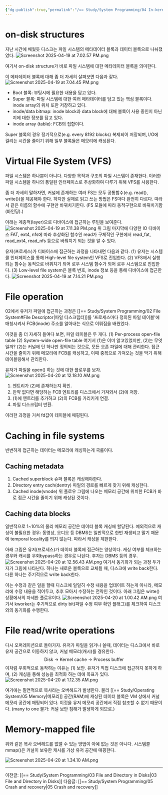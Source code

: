 ```yaml
---
{"dg-publish":true,"permalink":"/== Study/System Programming/04 In-kernel File System Implementation/","created":"2025-04-19T01:07:12.303+09:00","updated":"2025-04-20T01:40:13.735+09:00"}
---
```


# on-disk structures
지난 시간에 배웠듯 디스크는 파일 시스템의 메타데이터 블록과 데이터 블록으로 나눠졌었다.
![Screenshot 2025-04-19 at 7.02.57 PM.png](/img/user/z-Attached%20Files/Screenshot%202025-04-19%20at%207.02.57%20PM.png)

여기서 on-disk structure가 바로 파일 시스템에 대한 메타데이터 블록을 의미한다.

이 메타데이터 블록에 대해 좀 더 자세히 살펴보면 다음과 같다.
![Screenshot 2025-04-19 at 7.04.45 PM.png](/img/user/z-Attached%20Files/Screenshot%202025-04-19%20at%207.04.45%20PM.png)

- Boot 블록: 부팅시에 필요한 내용을 담고 있다.
- Super 블록: 파일 시스템에 대한 여러 메타데이터를 담고 있는 핵심 블록이다. inode array의 위치 또한 저장하고 있다.
- inode/data bitmap: inode block과 data block에 대해 블록이 사용 중인지 아닌지에 대한 정보를 담고 있다.
- inode array (table): FCB의 집합이다.

Super 블록의 경우 정기적으로(e.g. every 8192 blocks) 복제되어 저장되며, I/O에 걸리는 시간을 줄이기 위해 일부 블록들은 메모리에 캐싱된다.

# Virtual File System (VFS)
파일 시스템은 하나뿐이 아니다. 다양한 목적과 구조의 파일 시스템이 존재한다.
이러한 파일 시스템을 하나의 통일된 인터페이스로 추상화하여 다루기 위해 VFS를 사용한다.

좀 더 자세히 말하자면, 커널에 존재하는 여러 FS는 모두 공통함수(e.g. read(), write())을 제공해야 한다.
하지만 실제로 읽고 쓰는 방법은 FS마다 완전히 다르다.
따라서 같은 이름의 함수에 구현만 바꿔치기한다. (FS 모듈에 따라 동적구현으로 바꿔치기함(바인딩).)

아래는 계층적(layer)으로 디바이스에 접근하는 루틴을 보여준다.
![Screenshot 2025-04-19 at 7.11.38 PM.png](/img/user/z-Attached%20Files/Screenshot%202025-04-19%20at%207.11.38%20PM.png)
위 그림 마지막에 다양한 IO 디바이스 FAT, ext4, nfs에 따라 추상화된 함수인 read가 구체적인 구현에서 read_fat, read_ext4, read_nfs 등으로 바꿔치기 되는 것을 알 수 있다.

유저(프로세스)가 디바이스에 접근하는 과정을 나타내면 다음과 같다.
(1) 유저는 시스템콜 인터페이스를 통해 High-level file system인 VFS로 진입한다.
(2) VFS에서 실행되는 함수는 동적으로 바꿔치기 되어 로우 시스템 함수가 되어 로우 시스템으로 진입한다.
(3) Low-level file system은 블록 번호, inode 정보 등을 통해 디바이스에 접근한다.
![Screenshot 2025-04-19 at 7.14.21 PM.png](/img/user/z-Attached%20Files/Screenshot%202025-04-19%20at%207.14.21%20PM.png)

# File operation
02에서 유저가 파일에 접근하는 과정은 [[== Study/System Programming/02 File System#File Descriptor\|파일 디스크립터]]를 '프로세스마다 정의된 파일 테이블'에 매칭시켜서 FCB(inode) 주소를 알아내는 식으로 이뤄짐을 배웠었다.

이것을 좀 더 자세히 들여다 보면, 파일 테이블은 두 개다.
(1) Per-process open-file table
(2) System-wide open-file table
여기서 (1)은 이미 알고있었지만, (2)는 무엇일까?
(2)는 커널에 단 하나만 정의되는 것으로, 모든 오픈 파일에 대해 관리한다. 접근시간을 줄이기 위해 메모리에 FCB를 캐싱하고, 이때 중복으로 가져오는 것을 막기 위해 테이블링해서 관리한다.

유저가 파일을 open() 하는 것에 대한 플로우를 보자.
![Screenshot 2025-04-20 at 12.18.10 AM.png](/img/user/z-Attached%20Files/Screenshot%202025-04-20%20at%2012.18.10%20AM.png)
1. 엔트리가 (2)에 존재하는지 확인.
2. 만약 없다면 해당하는 FCB 엔트리를 디스크에서 가져와서 (2)에 저장.
3. (1)에 엔트리를 추가하고 (2)의 FCB를 가리키게 연결.
4. 파일 디스크립터 반환.

이러한 과정을 거쳐 fd값이 테이블에 매핑된다.

# Caching in file systems
빈번하게 접근하는 데이터는 메모리에 캐싱하는게 국룰이다.

## Caching metadata
1) Cached superblock
슈퍼 블록은 캐싱해야한다.
2) Directory entry cach(dentry)
파일의 경로를 빠르게 찾기 위해 캐싱한다.
3) Cached inode(vnode)
위 플로우 그림에 나오는 메모리 공간에 위치한 FCB가 바로 접근 시간을 줄이기 위해 캐싱된 것이다.

## Caching data blocks
일반적으로 1~10%의 물리 메모리 공간은 데이터 블록 캐싱에 할당된다.
예외적으로 캐싱이 불필요한 경우: 동영상, 오디오 등 DBMS는 일반적으로 한번 재생되고 말기 때문에 temporal locality를 띄지 않는다. 따라서 캐싱을 제한한다.

아래 그림은 유저(프로세스)가 데이터 블록에 접근하는 양상이다.
캐싱 여부를 체크하는 경우와 캐시를 우회bypass하는 경우로 나뉜다. 후자는 DBMS 등의 경우.
![Screenshot 2025-04-20 at 12.56.43 AM.png](/img/user/z-Attached%20Files/Screenshot%202025-04-20%20at%2012.56.43%20AM.png)
여기서 동기화가 되는 과정 두가지가 그림에 나타난다.
하나는 새로운 블록으로 교체될 때, 디스크에 write back한다.
다른 하나는 주기적으로 write back한다.

이는 수정과 같은 일을 할때 디스크에 일일히 수정 내용을 업데이트 하는게 아니라, 메모리에 수정 내용을 적어두고, 추후 모아서 수정하는 전략인 것이다. 아래 그림은 wirte() 상황에서의 자세한 플로우이다.
![Screenshot 2025-04-20 at 1.00.42 AM.png](/img/user/z-Attached%20Files/Screenshot%202025-04-20%20at%201.00.42%20AM.png)
여기서 kworker는 주기적으로 dirty bit(파일 수정 여부 확인 플래그)를 체크하여 디스크와의 동기화를 수행한다.

# File read/write operations
다시 오퍼레이션으로 돌아가자.
유저가 파일을 읽거나 쓸때, 데이터는 디스크에서 바로 유저 공간으로 이동하지 않고, 커널 메모리(캐시)를 경유한다.
$$\text{Disk → Kernel cache → Process buffer}$$
이처럼 우회적으로 동작하는 이유는 (1) 보안. 유저가 직접 디스크에 접근하지 못하게 하며, (2) 캐싱을 통해 성능을 최적화 하는 데에 목표가 있다.
![Screenshot 2025-04-20 at 1.12.35 AM.png](/img/user/z-Attached%20Files/Screenshot%202025-04-20%20at%201.12.35%20AM.png)

여기에는 필연적으로 복사라는 오버헤드가 발생한다.
물리 [[== Study/Operating System/05 Memory\|메모리]] 공간(RAM)에 캐싱된 데이터 블록은 VM 상에서 커널 메모리 공간에 매핑되어 있다. 이것을 유저 메모리 공간에서 직접 참조할 수 없기 때문이다. (many to one 불가: 커널 보안 침해가 발생하게 되므로.)

# Memory-mapped file
위와 같은 복사 오버헤드를 없앨 수 있는 방법이 아예 없는 것은 아니다.
시스템콜 mmap()은 커널이 보유한 캐시를 가상 유저 공간에 매핑한다.

![Screenshot 2025-04-20 at 1.34.10 AM.png](/img/user/z-Attached%20Files/Screenshot%202025-04-20%20at%201.34.10%20AM.png)


---
이전글: [[== Study/System Programming/03 File and Directory in Disks\|03 File and Directory in Disks]]
다음글: [[== Study/System Programming/05 Crash and recovery\|05 Crash and recovery]]